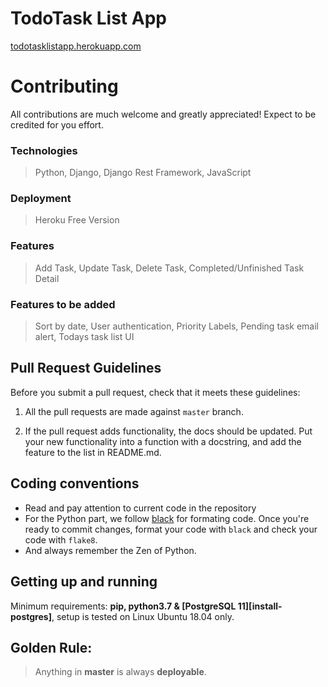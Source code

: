 # TodoTask List App

[todotasklistapp.herokuapp.com](https://todotasklistapp.herokuapp.com)

# Contributing
All contributions are much welcome and greatly appreciated! Expect to be credited for you effort.

### Technologies
> Python, Django, Django Rest Framework, JavaScript

### Deployment 
> Heroku Free Version

### Features
> Add Task, Update Task, Delete Task, Completed/Unfinished Task Detail

### Features to be added
> Sort by date, User authentication, Priority Labels, Pending task email alert, Todays task list UI

## Pull Request Guidelines
Before you submit a pull request, check that it meets these guidelines:

1. All the pull requests are made against `master` branch.

2. If the pull request adds functionality, the docs should be updated. Put your new functionality into a function with a docstring, and add the feature to the list in README.md.


## Coding conventions

- Read and pay attention to current code in the repository
- For the Python part, we follow [black](https://pypi.org/project/black/) for formating code. Once you're ready to commit changes, format your code with `black` and check your code with `flake8`. 
- And always remember the Zen of Python.

## Getting up and running

Minimum requirements: **pip, python3.7 & [PostgreSQL 11][install-postgres]**, setup is tested on Linux Ubuntu 18.04 only.

## Golden Rule:

> Anything in **master** is always **deployable**.